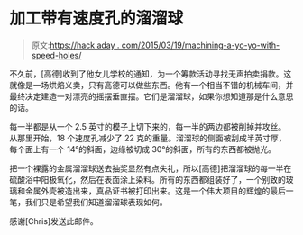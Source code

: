 # 加工带有速度孔的溜溜球

> 原文:[https://hack aday . com/2015/03/19/machining-a-yo-yo-with-speed-holes/](https://hackaday.com/2015/03/19/machining-a-yo-yo-with-speed-holes/)

不久前，[高德]收到了他女儿学校的通知，为一个筹款活动寻找无声拍卖捐款。这就像是一场烘焙义卖，只有高德可以做些东西。他有一个相当不错的机械车间，并最终决定建造一对漂亮的摇摆垂直摆。它们是溜溜球，如果你想知道那是什么意思的话。

每一半都是从一个 2.5 英寸的模子上切下来的，每一半的两边都被削掉并攻丝。从那里开始，18 个速度孔减少了 22 克的重量。溜溜球的侧面被刮成半英寸厚，每个面上有一个 14°的斜面，边缘被切成 30°的斜面，所有的东西都被抛光。

把一个裸露的金属溜溜球送去抽奖显然有点失礼，所以[高德]把溜溜球的每一半在硫酸浴中阳极氧化，然后在表面涂上染料。所有的东西都组装好了，一个别致的玻璃和金属外壳被造出来，真品证书被打印出来。这是一个伟大项目的辉煌的最后一笔，我们只是希望我们知道溜溜球表现如何。

感谢[Chris]发送此邮件。